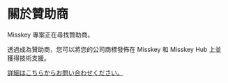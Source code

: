 # 關於贊助商

Misskey 專案正在尋找贊助商。

透過成為贊助商，您可以將您的公司商標發佈在 Misskey 和 Misskey Hub 上並獲得技術支援。

[詳細はこちらからお問い合わせください。](/contact/)
